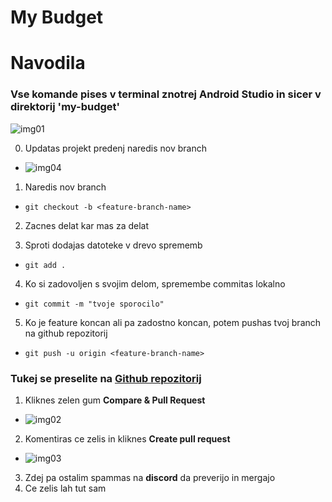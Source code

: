 # My Budget

# Navodila
### Vse komande pises v terminal znotrej Android Studio in sicer v direktorij 'my-budget'
![img01](https://github.com/zanjeric/my-budget/.readme-files/img01.png "img01")

0. Updatas projekt predenj naredis nov branch
  * ![img04](https://github.com/zanjeric/my-budget/.readme-files/img04.png "img04")

1. Naredis nov branch
  * ```git checkout -b <feature-branch-name>```
  
2. Zacnes delat kar mas za delat

3. Sproti dodajas datoteke v drevo sprememb
  * ```git add .```
  
4. Ko si zadovoljen s svojim delom, spremembe commitas lokalno
  * ```git commit -m "tvoje sporocilo"```
  
5. Ko je feature koncan ali pa zadostno koncan, potem pushas tvoj branch na github repozitorij
  * ```git push -u origin <feature-branch-name>```
  
### Tukej se preselite na [Github repozitorij](https://github.com/zanjeric/my-budget/)

1. Kliknes zelen gum **Compare & Pull Request**
  * ![img02](https://github.com/zanjeric/my-budget/.readme-files/img02.png "img02")
2. Komentiras ce zelis in kliknes **Create pull request**
  * ![img03](https://github.com/zanjeric/my-budget/.readme-files/img03.png "img03")
3. Zdej pa ostalim spammas na **discord** da preverijo in mergajo
4. Ce zelis lah tut sam
